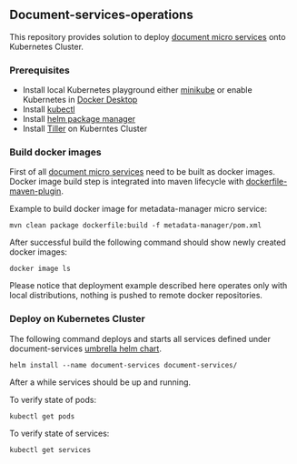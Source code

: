 ## Document-services-operations
This repository provides solution to deploy [document micro services](https://github.com/dentys/training) 
onto Kubernetes Cluster.


### Prerequisites 
* Install local Kubernetes playground either [minikube](https://github.com/kubernetes/minikube) or enable Kubernetes in 
[Docker Desktop](https://blog.docker.com/2018/07/kubernetes-is-now-available-in-docker-desktop-stable-channel/)
* Install [kubectl](https://kubernetes.io/docs/tasks/tools/install-kubectl/)
* Install [helm package manager](https://docs.helm.sh/using_helm/#installing-helm)
* Install [Tiller](https://docs.helm.sh/using_helm/#easy-in-cluster-installation) on Kuberntes Cluster

### Build docker images
First of all [document micro services](https://github.com/dentys/training) need to be built as docker images.
Docker image build step is integrated into maven lifecycle with [dockerfile-maven-plugin](https://github.com/spotify/docker-maven-plugin).

Example to build docker image for metadata-manager micro service:
```
mvn clean package dockerfile:build -f metadata-manager/pom.xml
```
After successful build the following command should show newly created docker images:
```
docker image ls
```

Please notice that deployment example described here operates only with local distributions, 
nothing is pushed to remote docker repositories.

### Deploy on Kubernetes Cluster
The following command deploys and starts all services defined under document-services
[umbrella helm chart](https://docs.helm.sh/developing_charts/#complex-charts-with-many-dependencies).
```
helm install --name document-services document-services/
```
After a while services should be up and running.

To verify state of pods:
```
kubectl get pods
```

To verify state of services:
```
kubectl get services
```
